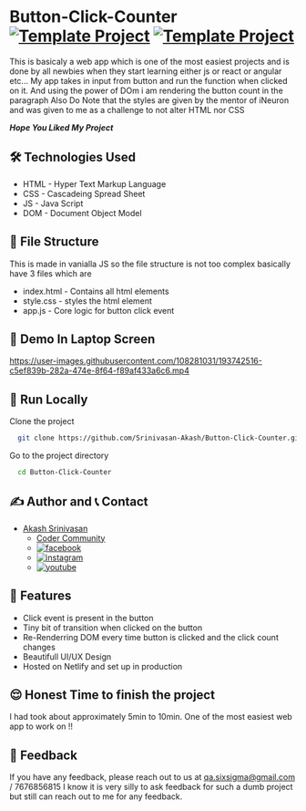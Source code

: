 # Button-Click-Counter [![Template Project](https://img.shields.io/badge/Web-App-red)](http://www.gnu.org/licenses/agpl-3.0) [![Template Project](https://img.shields.io/badge/Technologies%20-HTML%2FCSS%2FJS-brightgreen)](http://www.gnu.org/licenses/agpl-3.0)

This is basicaly a web app which is one of the most easiest projects and is done by all newbies when they start learning either js or react or angular etc... My app takes in input from button and run the function when clicked on it. And using the power of DOm i am rendering the button count in the paragraph
Also Do Note that the styles are given by the mentor of iNeuron and was given to me as a challenge to not alter HTML nor CSS

***Hope You Liked My Project***
## 🛠 Technologies Used
  - HTML - Hyper Text Markup Language
  - CSS - Cascadeing Spread Sheet
  - JS - Java Script
  - DOM - Document Object Model
  
## 📂 File Structure
This is made in vanialla JS so the file structure is not too complex basically have 3 files which are
- index.html - Contains all html elements
- style.css - styles the html element
- app.js - Core logic for button click event

## 🚩 Demo In Laptop Screen

https://user-images.githubusercontent.com/108281031/193742516-c5ef839b-282a-474e-8f64-f89af433a6c6.mp4

## 🏃 Run Locally

Clone the project

```bash
  git clone https://github.com/Srinivasan-Akash/Button-Click-Counter.git
```

Go to the project directory

```bash
  cd Button-Click-Counter
```
## ✍️ Author and 📞 Contact
- [Akash Srinivasan](https://www.github.com/octokatherine)
    - [Coder Community](https://web.codercommunity.io/user/62d568cb998d86c8883a2766?tab=posts)
    - [![facebook](https://img.shields.io/badge/Facebook-0A66C2?style=for-the-badge&logo=facebook&logoColor=white)](https://www.facebook.com/profile.php?id=100083429257499)
    - [![instagram](https://img.shields.io/badge/Instagram-0A66C2?style=for-the-badge&logo=instagram&logoColor=white)](https://www.instagram.com/akash_prashanthi/)
    - [![youtube](https://img.shields.io/badge/YouTube-ff0000?style=for-the-badge&logo=youtube&logoColor=white)](https://www.youtube.com/channel/UCAv1QdzDgV6MjA60CRtfkIg)

## 📝 Features

- Click event is present in the button
- Tiny bit of transition when clicked on the button
- Re-Renderring DOM every time button is clicked and the click count changes
- Beautifull UI/UX Design
- Hosted on Netlify and set up in production

## 😌 Honest Time to finish the project
I had took about approximately 5min to 10min. One of the most easiest web app to work on !!

## 👀 Feedback
If you have any feedback, please reach out to us at qa.sixsigma@gmail.com  / 7676856815
I know it is very silly to ask feedback for such a dumb project but still can reach out to me for any feedback.
